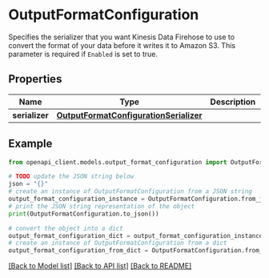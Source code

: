 # OutputFormatConfiguration

Specifies the serializer that you want Kinesis Data Firehose to use to convert the format of your data before it writes it to Amazon S3. This parameter is required if <code>Enabled</code> is set to true.

## Properties

Name | Type | Description | Notes
------------ | ------------- | ------------- | -------------
**serializer** | [**OutputFormatConfigurationSerializer**](OutputFormatConfigurationSerializer.md) |  | [optional] 

## Example

```python
from openapi_client.models.output_format_configuration import OutputFormatConfiguration

# TODO update the JSON string below
json = "{}"
# create an instance of OutputFormatConfiguration from a JSON string
output_format_configuration_instance = OutputFormatConfiguration.from_json(json)
# print the JSON string representation of the object
print(OutputFormatConfiguration.to_json())

# convert the object into a dict
output_format_configuration_dict = output_format_configuration_instance.to_dict()
# create an instance of OutputFormatConfiguration from a dict
output_format_configuration_from_dict = OutputFormatConfiguration.from_dict(output_format_configuration_dict)
```
[[Back to Model list]](../README.md#documentation-for-models) [[Back to API list]](../README.md#documentation-for-api-endpoints) [[Back to README]](../README.md)


